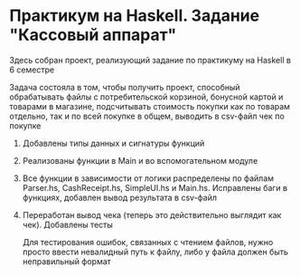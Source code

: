 # Практикум на Haskell. Задание "Кассовый аппарат"
Здесь собран проект, реализующий задание по практикуму на Haskell в 6 семестре

Задача состояла в том, чтобы получить проект, способный обрабатывать файлы с потребительской корзиной, бонусной картой и товарами в магазине, подсчитывать стоимость покупки как по товарам отдельно, так и по всей покупке в общем, выводить в csv-файл чек по покупке

1. Добавлены типы данных и сигнатуры функций

2. Реализованы функции в Main и во вспомогательном модуле

3. Все функции в зависимости от логики распределены по файлам Parser.hs, CashReceipt.hs, SimpleUI.hs и Main.hs. Исправлены баги в функциях, добавлен вывод результата в csv-файл

4. Переработан вывод чека (теперь это действительно выглядит как чек). Добавлены тесты

   Для тестирования ошибок, связанных с чтением файлов, нужно просто ввести невалидный путь к файлу, либо у файла должен быть неправильный формат
